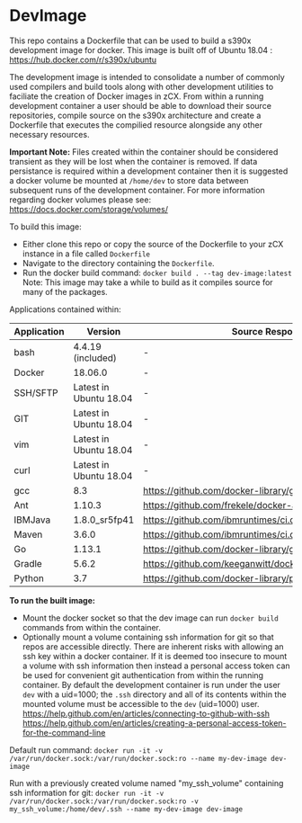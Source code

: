 # DevImage
This repo contains a Dockerfile that can be used to build a s390x development image for docker. This image is built off of Ubuntu 18.04 :
https://hub.docker.com/r/s390x/ubuntu

The development image is intended to consolidate a number of commonly used compilers and build tools along with other development utilities to faciliate the creation of Docker images in zCX. From within a running development container a user should be able to download their source repositories, compile source on the s390x architecture and create a Dockerfile that executes the compilied resource alongside any other necessary resources.

**Important Note:** Files created within the container should be considered transient as they will be lost when the container is removed. If data persistance is required within a development container then it is suggested a docker volume be mounted at `/home/dev` to store data between subsequent runs of the development container. For more information regarding docker volumes please see: 
https://docs.docker.com/storage/volumes/

To build this image: 
- Either clone this repo or copy the source of the Dockerfile to your zCX instance in a file called `Dockerfile`
- Navigate to the directory containing the `Dockerfile`.
- Run the docker build command:
`docker build . --tag dev-image:latest`
Note: This image may take a while to build as it compiles source for many of the packages.

Applications contained within:

| Application | Version | Source Respository |
|--------|--------------|--------------------|
| bash | 4.4.19 (included) | - |
| Docker | 18.06.0 | - |
| SSH/SFTP | Latest in Ubuntu 18.04 | - |
| GIT | Latest in Ubuntu 18.04 | - |
| vim | Latest in Ubuntu 18.04 | - |
| curl | Latest in Ubuntu 18.04 | - |
| gcc | 8.3 | https://github.com/docker-library/gcc |
| Ant | 1.10.3 | https://github.com/frekele/docker-ant |
| IBMJava | 1.8.0_sr5fp41 | https://github.com/ibmruntimes/ci.docker/tree/master/ibmjava |
| Maven | 3.6.0 | https://github.com/ibmruntimes/ci.docker/tree/master/ibmjava |
| Go | 1.13.1 | https://github.com/docker-library/golang |
| Gradle | 5.6.2 | https://github.com/keeganwitt/docker-gradle |
| Python | 3.7 | https://github.com/docker-library/python |

**To run the built image:**
- Mount the docker socket so that the dev image can run `docker build` commands from within the container.
- Optionally mount a volume containing ssh information for git so that repos are accessible directly. There are inherent risks with allowing an ssh key within a docker container. If it is deemed too insecure to mount a volume with ssh information then instead a personal access token can be used for convenient git authentication from within the running container. By default the development container is run under the user `dev` with a uid=1000; the `.ssh` directory and all of its contents within the mounted volume must be accessible to the `dev` (uid=1000) user.
https://help.github.com/en/articles/connecting-to-github-with-ssh
https://help.github.com/en/articles/creating-a-personal-access-token-for-the-command-line

Default run command:
`docker run -it -v /var/run/docker.sock:/var/run/docker.sock:ro --name my-dev-image dev-image`

Run with a previously created volume named "my_ssh_volume" containing ssh information for git:
`docker run -it -v /var/run/docker.sock:/var/run/docker.sock:ro -v my_ssh_volume:/home/dev/.ssh --name my-dev-image dev-image`


